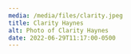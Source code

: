 ```yaml
---
media: /media/files/clarity.jpeg
title: Clarity Haynes
alt: Photo of Clarity Haynes
date: 2022-06-29T11:17:00-0500
---
```


